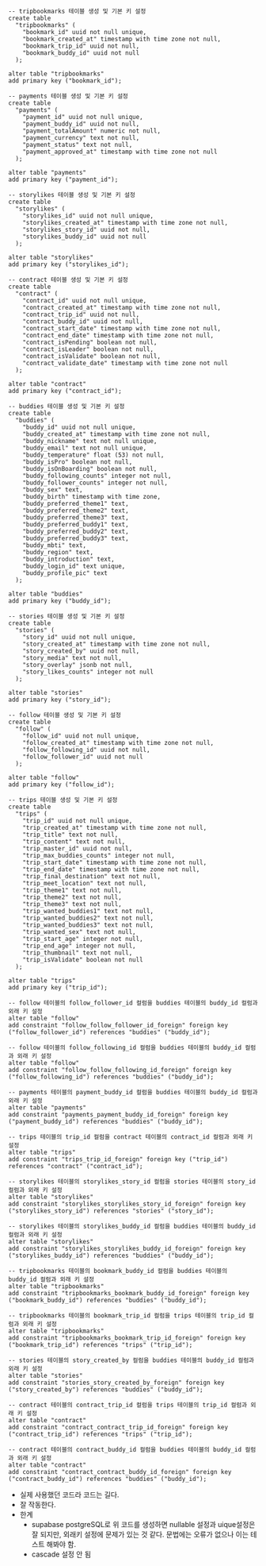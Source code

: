 <pre id="code_1721490151003" class="typescript" data-ke-language="typescript" data-ke-type="codeblock"><code>-- tripbookmarks 테이블 생성 및 기본 키 설정
create table
  "tripbookmarks" (
    "bookmark_id" uuid not null unique,
    "bookmark_created_at" timestamp with time zone not null,
    "bookmark_trip_id" uuid not null,
    "bookmark_buddy_id" uuid not null
  );

alter table "tripbookmarks"
add primary key ("bookmark_id");

-- payments 테이블 생성 및 기본 키 설정
create table
  "payments" (
    "payment_id" uuid not null unique,
    "payment_buddy_id" uuid not null,
    "payment_totalAmount" numeric not null,
    "payment_currency" text not null,
    "payment_status" text not null,
    "payment_approved_at" timestamp with time zone not null
  );

alter table "payments"
add primary key ("payment_id");

-- storylikes 테이블 생성 및 기본 키 설정
create table
  "storylikes" (
    "storylikes_id" uuid not null unique,
    "storylikes_created_at" timestamp with time zone not null,
    "storylikes_story_id" uuid not null,
    "storylikes_buddy_id" uuid not null
  );

alter table "storylikes"
add primary key ("storylikes_id");

-- contract 테이블 생성 및 기본 키 설정
create table
  "contract" (
    "contract_id" uuid not null unique,
    "contract_created_at" timestamp with time zone not null,
    "contract_trip_id" uuid not null,
    "contract_buddy_id" uuid not null,
    "contract_start_date" timestamp with time zone not null,
    "contract_end_date" timestamp with time zone not null,
    "contract_isPending" boolean not null,
    "contract_isLeader" boolean not null,
    "contract_isValidate" boolean not null,
    "contract_validate_date" timestamp with time zone not null
  );

alter table "contract"
add primary key ("contract_id");

-- buddies 테이블 생성 및 기본 키 설정
create table
  "buddies" (
    "buddy_id" uuid not null unique,
    "buddy_created_at" timestamp with time zone not null,
    "buddy_nickname" text not null unique,
    "buddy_email" text not null unique,
    "buddy_temperature" float (53) not null,
    "buddy_isPro" boolean not null,
    "buddy_isOnBoarding" boolean not null,
    "buddy_following_counts" integer not null,
    "buddy_follower_counts" integer not null,
    "buddy_sex" text,
    "buddy_birth" timestamp with time zone,
    "buddy_preferred_theme1" text,
    "buddy_preferred_theme2" text,
    "buddy_preferred_theme3" text,
    "buddy_preferred_buddy1" text,
    "buddy_preferred_buddy2" text,
    "buddy_preferred_buddy3" text,
    "buddy_mbti" text,
    "buddy_region" text,
    "buddy_introduction" text,
    "buddy_login_id" text unique,
    "buddy_profile_pic" text
  );

alter table "buddies"
add primary key ("buddy_id");

-- stories 테이블 생성 및 기본 키 설정
create table
  "stories" (
    "story_id" uuid not null unique,
    "story_created_at" timestamp with time zone not null,
    "story_created_by" uuid not null,
    "story_media" text not null,
    "story_overlay" jsonb not null,
    "story_likes_counts" integer not null
  );

alter table "stories"
add primary key ("story_id");

-- follow 테이블 생성 및 기본 키 설정
create table
  "follow" (
    "follow_id" uuid not null unique,
    "follow_created_at" timestamp with time zone not null,
    "follow_following_id" uuid not null,
    "follow_follower_id" uuid not null
  );

alter table "follow"
add primary key ("follow_id");

-- trips 테이블 생성 및 기본 키 설정
create table
  "trips" (
    "trip_id" uuid not null unique,
    "trip_created_at" timestamp with time zone not null,
    "trip_title" text not null,
    "trip_content" text not null,
    "trip_master_id" uuid not null,
    "trip_max_buddies_counts" integer not null,
    "trip_start_date" timestamp with time zone not null,
    "trip_end_date" timestamp with time zone not null,
    "trip_final_destination" text not null,
    "trip_meet_location" text not null,
    "trip_theme1" text not null,
    "trip_theme2" text not null,
    "trip_theme3" text not null,
    "trip_wanted_buddies1" text not null,
    "trip_wanted_buddies2" text not null,
    "trip_wanted_buddies3" text not null,
    "trip_wanted_sex" text not null,
    "trip_start_age" integer not null,
    "trip_end_age" integer not null,
    "trip_thumbnail" text not null,
    "trip_isValidate" boolean not null
  );

alter table "trips"
add primary key ("trip_id");

-- follow 테이블의 follow_follower_id 컬럼을 buddies 테이블의 buddy_id 컬럼과 외래 키 설정
alter table "follow"
add constraint "follow_follow_follower_id_foreign" foreign key ("follow_follower_id") references "buddies" ("buddy_id");

-- follow 테이블의 follow_following_id 컬럼을 buddies 테이블의 buddy_id 컬럼과 외래 키 설정
alter table "follow"
add constraint "follow_follow_following_id_foreign" foreign key ("follow_following_id") references "buddies" ("buddy_id");

-- payments 테이블의 payment_buddy_id 컬럼을 buddies 테이블의 buddy_id 컬럼과 외래 키 설정
alter table "payments"
add constraint "payments_payment_buddy_id_foreign" foreign key ("payment_buddy_id") references "buddies" ("buddy_id");

-- trips 테이블의 trip_id 컬럼을 contract 테이블의 contract_id 컬럼과 외래 키 설정
alter table "trips"
add constraint "trips_trip_id_foreign" foreign key ("trip_id") references "contract" ("contract_id");

-- storylikes 테이블의 storylikes_story_id 컬럼을 stories 테이블의 story_id 컬럼과 외래 키 설정
alter table "storylikes"
add constraint "storylikes_storylikes_story_id_foreign" foreign key ("storylikes_story_id") references "stories" ("story_id");

-- storylikes 테이블의 storylikes_buddy_id 컬럼을 buddies 테이블의 buddy_id 컬럼과 외래 키 설정
alter table "storylikes"
add constraint "storylikes_storylikes_buddy_id_foreign" foreign key ("storylikes_buddy_id") references "buddies" ("buddy_id");

-- tripbookmarks 테이블의 bookmark_buddy_id 컬럼을 buddies 테이블의 buddy_id 컬럼과 외래 키 설정
alter table "tripbookmarks"
add constraint "tripbookmarks_bookmark_buddy_id_foreign" foreign key ("bookmark_buddy_id") references "buddies" ("buddy_id");

-- tripbookmarks 테이블의 bookmark_trip_id 컬럼을 trips 테이블의 trip_id 컬럼과 외래 키 설정
alter table "tripbookmarks"
add constraint "tripbookmarks_bookmark_trip_id_foreign" foreign key ("bookmark_trip_id") references "trips" ("trip_id");

-- stories 테이블의 story_created_by 컬럼을 buddies 테이블의 buddy_id 컬럼과 외래 키 설정
alter table "stories"
add constraint "stories_story_created_by_foreign" foreign key ("story_created_by") references "buddies" ("buddy_id");

-- contract 테이블의 contract_trip_id 컬럼을 trips 테이블의 trip_id 컬럼과 외래 키 설정
alter table "contract"
add constraint "contract_contract_trip_id_foreign" foreign key ("contract_trip_id") references "trips" ("trip_id");

-- contract 테이블의 contract_buddy_id 컬럼을 buddies 테이블의 buddy_id 컬럼과 외래 키 설정
alter table "contract"
add constraint "contract_contract_buddy_id_foreign" foreign key ("contract_buddy_id") references "buddies" ("buddy_id");</code></pre>
<ul style="list-style-type: disc;" data-ke-list-type="disc">
<li>실제 사용했던 코드라 코드는 길다.</li>
<li>잘 작동한다.</li>
<li>한계
<ul style="list-style-type: disc;" data-ke-list-type="disc">
<li>supabase postgreSQL로 위 코드를 생성하면 nullable 설정과 uique설정은 잘 되지만, 외래키 설정에 문제가 있는 것 같다. 문법에는 오류가 없으나 이는 테스트 해봐야 함.</li>
<li>cascade 설정 안 됨</li>
</ul>
</li>
</ul>